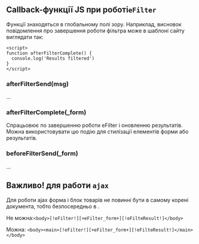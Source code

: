 ## Callback-функції JS при роботі`eFilter`

Функції знаходяться в глобальному полі зору.
Наприклад, висновок повідомлення про завершення роботи фільтра може в шаблоні сайту виглядати так:
```
<script>
function afterFilterComplete() {
  console.log('Results filtered')
}
</script>
```

### afterFilterSend(msg)
...

### afterFilterComplete(_form)

Спрацьовює по завершенню роботи eFilter і оновленню результатів. 
Можна використовувати цю подію для стилізації елементів форми або результатів.

### beforeFilterSend(_form)
...

## Важливо! для работи `ajax`
Для роботи ajax форма і блок товарів не повинні бути в самому корені документа, тобто безпосередньо в <body>.

Не можна:`<body>[!eFilter!][+eFilter_form+][!eFilteResult!]</body>`

Можна: `<body><main>[!eFilter!][+eFilter_form+][!eFilteResult!]</main></body>`
